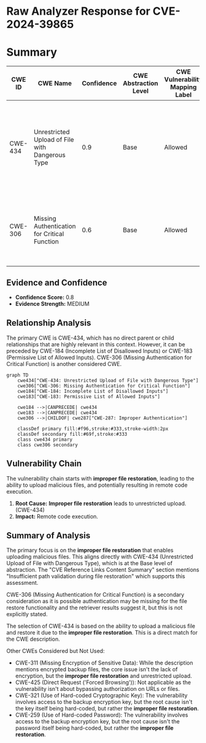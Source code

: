 # Raw Analyzer Response for CVE-2024-39865

# Summary
| CWE ID | CWE Name | Confidence | CWE Abstraction Level | CWE Vulnerability Mapping Label | CWE-Vulnerability Mapping Notes |
|---|---|---|---|---|---|
| CWE-434 | Unrestricted Upload of File with Dangerous Type | 0.9 | Base | Allowed | Primary CWE. The **improper file restoration** allows for an attacker with access to the backup encryption key to upload malicious files. |
| CWE-306 | Missing Authentication for Critical Function | 0.6 | Base | Allowed | Secondary CWE. There is a suggestion that authentication is missing for the file restore functionality. |

## Evidence and Confidence

*   **Confidence Score:** 0.8
*   **Evidence Strength:** MEDIUM

## Relationship Analysis
The primary CWE is CWE-434, which has no direct parent or child relationships that are highly relevant in this context. However, it can be preceded by CWE-184 (Incomplete List of Disallowed Inputs) or CWE-183 (Permissive List of Allowed Inputs). CWE-306 (Missing Authentication for Critical Function) is another considered CWE.

```mermaid
graph TD
    cwe434["CWE-434: Unrestricted Upload of File with Dangerous Type"]
    cwe306["CWE-306: Missing Authentication for Critical Function"]
    cwe184["CWE-184: Incomplete List of Disallowed Inputs"]
    cwe183["CWE-183: Permissive List of Allowed Inputs"]

    cwe184 -->|CANPRECEDE| cwe434
    cwe183 -->|CANPRECEDE| cwe434
    cwe306 -->|CHILDOF| cwe287["CWE-287: Improper Authentication"]

    classDef primary fill:#f96,stroke:#333,stroke-width:2px
    classDef secondary fill:#69f,stroke:#333
    class cwe434 primary
    class cwe306 secondary
```

## Vulnerability Chain
The vulnerability chain starts with **improper file restoration**, leading to the ability to upload malicious files, and potentially resulting in remote code execution.
1.  **Root Cause:** **Improper file restoration** leads to unrestricted upload. (CWE-434)
2.  **Impact:** Remote code execution.

## Summary of Analysis
The primary focus is on the **improper file restoration** that enables uploading malicious files. This aligns directly with CWE-434 (Unrestricted Upload of File with Dangerous Type), which is at the Base level of abstraction. The "CVE Reference Links Content Summary" section mentions "Insufficient path validation during file restoration" which supports this assessment.

CWE-306 (Missing Authentication for Critical Function) is a secondary consideration as it is possible authentication may be missing for the file restore functionality and the retriever results suggest it, but this is not explicitly stated.

The selection of CWE-434 is based on the ability to upload a malicious file and restore it due to the **improper file restoration**. This is a direct match for the CWE description.

Other CWEs Considered but Not Used:

*   CWE-311 (Missing Encryption of Sensitive Data): While the description mentions encrypted backup files, the core issue isn't the lack of encryption, but the **improper file restoration** and unrestricted upload.
*   CWE-425 (Direct Request ('Forced Browsing')): Not applicable as the vulnerability isn't about bypassing authorization on URLs or files.
*   CWE-321 (Use of Hard-coded Cryptographic Key): The vulnerability involves access to the backup encryption key, but the root cause isn't the key itself being hard-coded, but rather the **improper file restoration**.
*   CWE-259 (Use of Hard-coded Password): The vulnerability involves access to the backup encryption key, but the root cause isn't the password itself being hard-coded, but rather the **improper file restoration**.